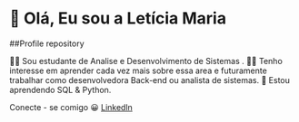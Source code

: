# 👋 Olá, Eu sou a Letícia Maria 
##Profile repository

👩‍🎓 Sou estudante de Analise e Desenvolvimento de Sistemas .
🐱‍💻 Tenho interesse em aprender cada vez mais sobre essa area e futuramente trabalhar como desenvolvedora Back-end ou analista de sistemas.
🌱 Estou aprendendo SQL & Python.


Conecte - se comigo 😀
[Linkedln](www.linkedin.com/in/letícia-maria-da-silva-60a72a24b)
